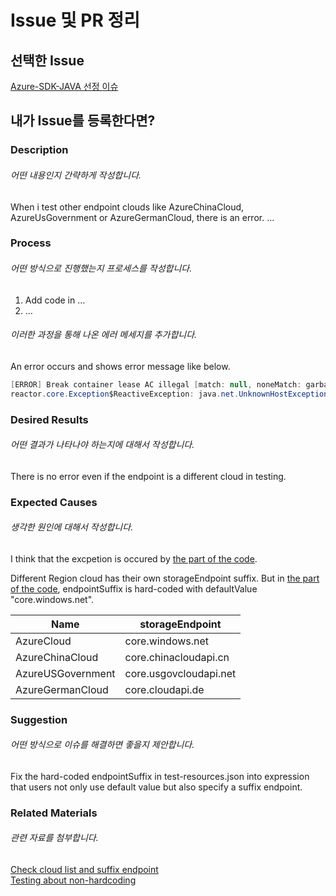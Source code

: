 # Issue 및 PR 정리

## 선택한 Issue
[Azure-SDK-JAVA 선정 이슈](https://github.com/Azure/azure-sdk-for-java/issues/23288)


## 내가 Issue를 등록한다면?

### Description
###### 어떤 내용인지 간략하게 작성합니다.
When i test other endpoint clouds like AzureChinaCloud, AzureUsGovernment or AzureGermanCloud, there is an error.
...


### Process
###### 어떤 방식으로 진행했는지 프로세스를 작성합니다.
1) Add code in ...
3) ...

###### 이러한 과정을 통해 나온 에러 메세지를 추가합니다.
An error occurs and shows error message like below.

```java
[ERROR] Break container lease AC illegal [match: null, noneMatch: garbage, #1] Time elapsed: 25.093s <<< ERROR!
reactor.core.Exception$ReactiveException: java.net.UnknownHostException: failed to resolve '***.blob.core.windows.net' after 2 queries at reactor ...

```

### Desired Results
###### 어떤 결과가 나타나야 하는지에 대해서 작성합니다.
There is no error even if the endpoint is a different cloud in testing.

### Expected Causes
###### 생각한 원인에 대해서 작성합니다.
I think that the excpetion is occured by [the part of the code](https://github.com/Azure/azure-sdk-for-java/blob/main/sdk/storage/test-resources.json#L8).

Different Region cloud has their own storageEndpoint suffix.
But in [the part of the code](https://github.com/Azure/azure-sdk-for-java/blob/main/sdk/storage/test-resources.json#L8), endpointSuffix is hard-coded with defaultValue "core.windows.net".

|Name | storageEndpoint  |
|---|---|
|AzureCloud   |core.windows.net   |
|AzureChinaCloud   |core.chinacloudapi.cn   |
|AzureUSGovernment   |core.usgovcloudapi.net   |
|AzureGermanCloud   |core.cloudapi.de   |

### Suggestion
###### 어떤 방식으로 이슈를 해결하면 좋을지 제안합니다.
Fix the hard-coded endpointSuffix in test-resources.json into expression that users not only use default value but also specify a suffix endpoint.



### Related Materials
###### 관련 자료를 첨부합니다.
[Check cloud list and suffix endpoint](https://docs.microsoft.com/ko-kr/cli/azure/manage-clouds-azure-cli#list-available-clouds)  
[Testing about non-hardcoding](https://docs.microsoft.com/en-us/azure/azure-resource-manager/templates/template-test-cases#location-uses-parameter)

